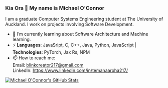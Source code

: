 ### Kia Ora 👋 My name is Michael O'Connor
I am a graduate Computer Systems Engineering student at The University of Auckland. I work on projects involving Software Development.

- 🌱 I’m currently learning about Software Architecture and Machine learning. 
- ⚡ **Languages**: JavaSript, C, C++, Java, Python, JavaScript | **Technologies**: PyTorch, Jax Rs, NPM
- 📫 How to reach me: <br>Email: blinkcreator217@gmail.com<br> LinkedIn: https://www.linkedin.com/in/temanaaroha217/

[![Michael O'Connor's GitHub Stats](https://github-readme-stats.vercel.app/api?username=BlinkCreator&show_icons=true)](https://github.com/BlinkCreator)
<!--
**BlinkCreator/BlinkCreator** is a ✨ _special_ ✨ repository because its `README.md` (this file) appears on your GitHub profile.

Here are some ideas to get you started:





- 🔭 I’m currently working on ...
- 🌱 I’m currently learning ...
- 👯 I’m looking to collaborate on ...
- 🤔 I’m looking for help with ...
- 💬 Ask me about ...
- 📫 How to reach me: ...
- 😄 Pronouns: ...
- ⚡ Fun fact: ...
-->
